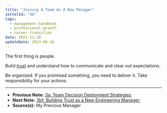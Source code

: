 ```yaml
---
title: "Joining A Team As A New Manager"
zettelId: "3b"
tags:
  - management-handbook
  - professional-growth
  - career-transition
date: 2021-11-28
updateDate: 2023-08-16
---
```


The first thing is people.

Build [trust](/notes/3b1/) and understand how to communicate and clear out expectations.

Be organized. If you promised something, you need to deliver it. Take responsibility for your actions.

---

- **Previous Note:** [3a: Team Decision Deployment Strategies](/notes/3a/);
- **Next Note:** [3b1: Building Trust as a New Engineering Manager](/notes/3b1/);
- **Source(s):** My Previous Manager
